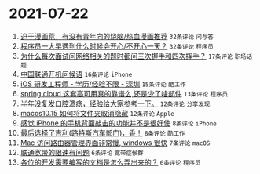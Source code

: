 # 2021-07-22

1. [迫于漫画荒，有没有青年向的烧脑/热血漫画推荐](https://www.v2ex.com/t/790967) `32条评论` `问与答`
1. [程序员一大早遇到什么时候会开心/不开心一天？](https://www.v2ex.com/t/790971) `32条评论` `程序员`
1. [为什么每次面试问网络相关的题时都问三次握手和四次挥手？](https://www.v2ex.com/t/790966) `17条评论` `职场话题`
1. [中国联通开机问候语](https://www.v2ex.com/t/790972) `16条评论` `iPhone`
1. [iOS 研发工程师 - 学历/经验不限 - 深圳](https://www.v2ex.com/t/790968) `15条评论` `酷工作`
1. [spring cloud 这套高可用真的靠谱么,还是少了啥部件](https://www.v2ex.com/t/790969) `13条评论` `程序员`
1. [半年没复发口腔溃疡，经验给大家参考一下。](https://www.v2ex.com/t/790992) `12条评论` `分享发现`
1. [macos10.15 如何将文件夹取消隐藏](https://www.v2ex.com/t/790981) `12条评论` `Apple`
1. [感觉 iPhone 的手机背面敲击的功能并不是很好使](https://www.v2ex.com/t/790995) `8条评论` `iPhone`
1. [最后选择了吉利(路特斯汽车部门)，香！](https://www.v2ex.com/t/790988) `8条评论` `酷工作`
1. [Mac 访问路由器管理界面非常慢, windows 很快](https://www.v2ex.com/t/790986) `7条评论` `macOS`
1. [联通宽带的限速有问题](https://www.v2ex.com/t/790987) `6条评论` `宽带症候群`
1. [各位的开发需要编写的文档是怎么弄出来的？](https://www.v2ex.com/t/790973) `6条评论` `程序员`

